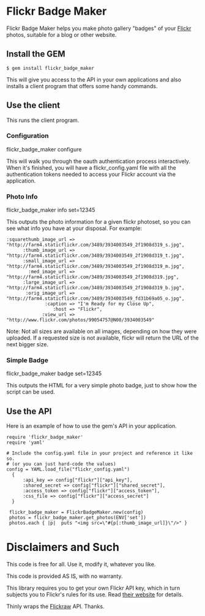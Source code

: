 # Flickr Badge Maker

Flickr Badge Maker helps you make photo gallery "badges" of your [Flickr](http://www.flickr.com) photos, suitable for a blog or other website.

##  Install the GEM

    $ gem install flickr_badge_maker

This will give you access to the API in your own applications and also installs a client program that offers some handy commands.

## Use the client
	
This runs the client program.

### Configuration

   flickr_badge_maker configure

This will walk you through the oauth authentication process interactively.  When it's finished,
you will have a flickr_config.yaml file with all the authentication tokens needed to access your Flickr
account via the application.

### Photo Info

  flickr_badge_maker info set=12345

This outputs the photo information for a given flickr photoset, so you can see what info
you have at your disposal.  For example:

	:squarethumb_image_url => "http://farm4.staticflickr.com/3489/3934003549_2f1908d319_s.jpg",
	      :thumb_image_url => "http://farm4.staticflickr.com/3489/3934003549_2f1908d319_t.jpg",
	      :small_image_url => "http://farm4.staticflickr.com/3489/3934003549_2f1908d319_m.jpg",
	        :med_image_url => "http://farm4.staticflickr.com/3489/3934003549_2f1908d319.jpg",
	      :large_image_url => "http://farm4.staticflickr.com/3489/3934003549_2f1908d319_b.jpg",
	       :orig_image_url => "http://farm4.staticflickr.com/3489/3934003549_fd31b69a05_o.jpg",
	              :caption => "I'm Ready for my Close Up",
	                 :host => "Flickr",
	             :view_url => "http://www.flickr.com/photos/99054757@N00/3934003549"

Note:  Not all sizes are available on all images, depending on how they were uploaded.  If a requested
size is not available, flickr will return the URL of the next bigger size.

### Simple Badge

  flickr_badge_maker badge set=12345

This outputs the HTML for a very simple photo badge, just to show how the script can be used.

## Use the API

Here is an example of how to use the gem's API in your application.

    require 'flickr_badge_maker'
    require 'yaml'

    # Include the config.yaml file in your project and reference it like so.
    # (or you can just hard-code the values)
    config = YAML.load_file("flickr_config.yaml")
      {
          :api_key => config["flickr"]["api_key"],
          :shared_secret => config["flickr"]["shared_secret"],
          :access_token => config["flickr"]["access_token"],
          :css_file => config["flickr"]["access_secret"]
      }

     flickr_badge_maker = FlickrBadgeMaker.new(config)
     photos = flickr_badge_maker.get_photos(ENV['set'])
     photos.each { |p|  puts "<img src=\"#{p[:thumb_image_url]}\"/>" }

# Disclaimers and Such

This code is free for all.  Use it, modify it, whatever you like.

This code is provided AS IS, with no warranty.

This library requires you to get your own Flickr API key, which in turn subjects you to Flickr's rules for its use.  Read [their website](http://www.flickr.com/services/api/tos/) for details.

Thinly wraps the [Flickraw](https://github.com/hanklords/flickraw) API.  Thanks.